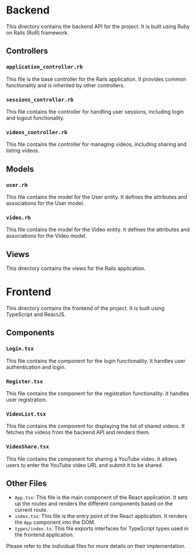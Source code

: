 # Backend

This directory contains the backend API for the project. It is built using Ruby on Rails (RoR) framework.

## Controllers

### `application_controller.rb`

This file is the base controller for the Rails application. It provides common functionality and is inherited by other controllers.

### `sessions_controller.rb`

This file contains the controller for handling user sessions, including login and logout functionality.

### `videos_controller.rb`

This file contains the controller for managing videos, including sharing and listing videos.

## Models

### `user.rb`

This file contains the model for the User entity. It defines the attributes and associations for the User model.

### `video.rb`

This file contains the model for the Video entity. It defines the attributes and associations for the Video model.

## Views

This directory contains the views for the Rails application.

# Frontend

This directory contains the frontend of the project. It is built using TypeScript and ReactJS.

## Components

### `Login.tsx`

This file contains the component for the login functionality. It handles user authentication and login.

### `Register.tsx`

This file contains the component for the registration functionality. It handles user registration.

### `VideoList.tsx`

This file contains the component for displaying the list of shared videos. It fetches the videos from the backend API and renders them.

### `VideoShare.tsx`

This file contains the component for sharing a YouTube video. It allows users to enter the YouTube video URL and submit it to be shared.

## Other Files

- `App.tsx`: This file is the main component of the React application. It sets up the routes and renders the different components based on the current route.
- `index.tsx`: This file is the entry point of the React application. It renders the `App` component into the DOM.
- `types/index.ts`: This file exports interfaces for TypeScript types used in the frontend application.

Please refer to the individual files for more details on their implementation.